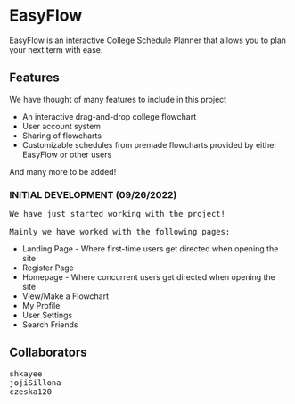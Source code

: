 # EasyFlow

EasyFlow is an interactive College Schedule Planner that allows you to plan your next term with ease.

## Features

We have thought of many features to include in this project
* An interactive drag-and-drop college flowchart
* User account system
* Sharing of flowcharts
* Customizable schedules from premade flowcharts provided by either EasyFlow or other users

And many more to be added!

### INITIAL DEVELOPMENT (09/26/2022)

<pre>
We have just started working with the project!

Mainly we have worked with the following pages:
</pre>
* Landing Page - Where first-time users get directed when opening the site
* Register Page
* Homepage - Where concurrent users get directed when opening the site
* View/Make a Flowchart
* My Profile
* User Settings
* Search Friends


## Collaborators

<pre>
shkayee
jojiSillona
czeska120
</pre>
